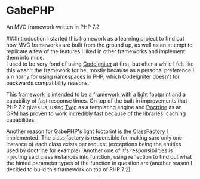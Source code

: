# GabePHP
An MVC framework written in PHP 7.2.

###Introduction
I started this framework as a learning project to find out how MVC frameworks are built from the ground up, 
as well as an attempt to replicate a few of the features I liked in other frameworks and implement them into mine.  
I used to be very fond of using [CodeIgniter](https://codeigniter.com/) at first, but after a while I felt like
this wasn't the framework for be, mostly because as a personal preference I am horny for using namespaces in PHP, 
which CodeIgniter doesn't for backwards compatibility reasons.

This framework is intended to be a framework with a light footprint and a capability of fast response times.
On top of the built in improvements that PHP 7.2 gives us, using [Twig](https://twig.symfony.com/) as a templating engine and 
[Doctrine](http://www.doctrine-project.org/) as an ORM has proven to work incredibly fast because of the libraries' caching capabilities.

Another reason for GabePHP's light footprint is the ClassFactory I implemented. 
The class factory is responsible for making sure only one instance of each class exists per request 
(exceptions being the entities used by doctrine for example). 
Another one of it's responsibilities is injecting said class instances into function, 
using reflection to find out what the hinted parameter types of the function in question are
(another reason I decided to build this framework on top of PHP 7.2).